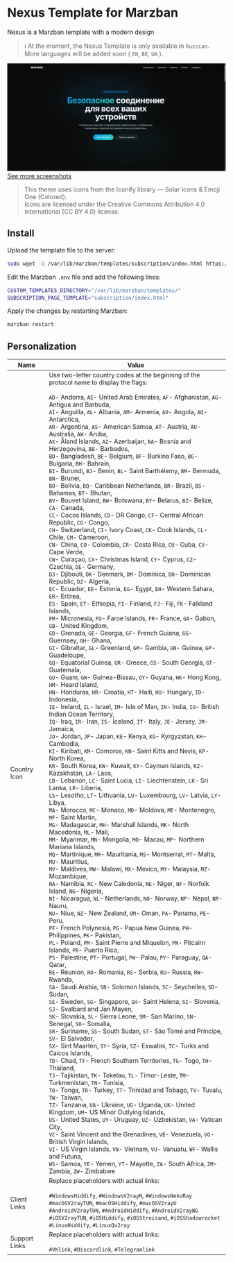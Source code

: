 # Nexus Template for Marzban
Nexus is a Marzban template with a modern design

> ℹ️ At the moment, the Nexus Template is only available in `Russian`. <br>
More languages will be added soon ( `EN`, `BE`, `UA` ).

![Nexus Template for Marzban](https://github.com/atemmix/Nexus/blob/main/screenshots/1.png)
[See more screenshots](https://github.com/atemmix/Nexus/tree/main/screenshots)

> This theme uses icons from the Iconify library — Solar Icons & Emoji One (Colored).<br>
Icons are licensed under the Creative Commons Attribution 4.0 International (CC BY 4.0) license.

## Install

Upload the template file to the server:
``` bash
sudo wget -O /var/lib/marzban/templates/subscription/index.html https://raw.githubusercontent.com/atemmix/Nexus/main/theme/nexus/index.html
```

Edit the Marzban `.env` file and add the following lines:
``` bash
CUSTOM_TEMPLATES_DIRECTORY="/var/lib/marzban/templates/"
SUBSCRIPTION_PAGE_TEMPLATE="subscription/index.html"
```

Apply the changes by restarting Marzban:
``` bash
marzban restart
```

## Personalization

| Name                      | Value                                                                           |
|---------------------------|---------------------------------------------------------------------------------|
| Country Icon              | Use two-letter country codes at the beginning of the protocol name to display the flags: <br><br> `AD`- Andorra, `AE`- United Arab Emirates, `AF`- Afghanistan, `AG`- Antigua and Barbuda,<br>`AI`- Anguilla, `AL`- Albania, `AM`- Armenia, `AO`- Angola, `AQ`- Antarctica,<br>`AR`- Argentina, `AS`- American Samoa, `AT`- Austria, `AU`- Australia, `AW`- Aruba,<br>`AX`- Åland Islands, `AZ`- Azerbaijan, `BA`- Bosnia and Herzegovina, `BB`- Barbados,<br>`BD`- Bangladesh, `BE`- Belgium, `BF`- Burkina Faso, `BG`- Bulgaria, `BH`- Bahrain,<br>`BI`- Burundi, `BJ`- Benin, `BL`- Saint Barthélemy, `BM`- Bermuda, `BN`- Brunei,<br>`BO`- Bolivia, `BQ`- Caribbean Netherlands, `BR`- Brazil, `BS`- Bahamas, `BT`- Bhutan,<br>`BV`- Bouvet Island, `BW`- Botswana, `BY`- Belarus, `BZ`- Belize, `CA`- Canada,<br>`CC`- Cocos Islands, `CD`- DR Congo, `CF`- Central African Republic, `CG`- Congo,<br>`CH`- Switzerland, `CI`- Ivory Coast, `CK`- Cook Islands, `CL`- Chile, `CM`- Cameroon,<br>`CN`- China, `CO`- Colombia, `CR`- Costa Rica, `CU`- Cuba, `CV`- Cape Verde,<br>`CW`- Curaçao, `CX`- Christmas Island, `CY`- Cyprus, `CZ`- Czechia, `DE`- Germany,<br>`DJ`- Djibouti, `DK`- Denmark, `DM`- Dominica, `DO`- Dominican Republic, `DZ`- Algeria,<br>`EC`- Ecuador, `EE`- Estonia, `EG`- Egypt, `EH`- Western Sahara, `ER`- Eritrea,<br>`ES`- Spain, `ET`- Ethiopia, `FI`- Finland, `FJ`- Fiji, `FK`- Falkland Islands,<br>`FM`- Micronesia, `FO`- Faroe Islands, `FR`- France, `GA`- Gabon, `GB`- United Kingdom,<br>`GD`- Grenada, `GE`- Georgia, `GF`- French Guiana, `GG`- Guernsey, `GH`- Ghana,<br>`GI`- Gibraltar, `GL`- Greenland, `GM`- Gambia, `GN`- Guinea, `GP`- Guadeloupe,<br>`GQ`- Equatorial Guinea, `GR`- Greece, `GS`- South Georgia, `GT`- Guatemala,<br>`GU`- Guam, `GW`- Guinea-Bissau, `GY`- Guyana, `HK`- Hong Kong, `HM`- Heard Island,<br>`HN`- Honduras, `HR`- Croatia, `HT`- Haiti, `HU`- Hungary, `ID`- Indonesia,<br>`IE`- Ireland, `IL`- Israel, `IM`- Isle of Man, `IN`- India, `IO`- British Indian Ocean Territory,<br>`IQ`- Iraq, `IR`- Iran, `IS`- Iceland, `IT`- Italy, `JE`- Jersey, `JM`- Jamaica,<br>`JO`- Jordan, `JP`- Japan, `KE`- Kenya, `KG`- Kyrgyzstan, `KH`- Cambodia,<br>`KI`- Kiribati, `KM`- Comoros, `KN`- Saint Kitts and Nevis, `KP`- North Korea,<br>`KR`- South Korea, `KW`- Kuwait, `KY`- Cayman Islands, `KZ`- Kazakhstan, `LA`- Laos,<br>`LB`- Lebanon, `LC`- Saint Lucia, `LI`- Liechtenstein, `LK`- Sri Lanka, `LR`- Liberia,<br>`LS`- Lesotho, `LT`- Lithuania, `LU`- Luxembourg, `LV`- Latvia, `LY`- Libya,<br>`MA`- Morocco, `MC`- Monaco, `MD`- Moldova, `ME`- Montenegro, `MF`- Saint Martin,<br>`MG`- Madagascar, `MH`- Marshall Islands, `MK`- North Macedonia, `ML`- Mali,<br>`MM`- Myanmar, `MN`- Mongolia, `MO`- Macau, `MP`- Northern Mariana Islands,<br>`MQ`- Martinique, `MR`- Mauritania, `MS`- Montserrat, `MT`- Malta, `MU`- Mauritius,<br>`MV`- Maldives, `MW`- Malawi, `MX`- Mexico, `MY`- Malaysia, `MZ`- Mozambique,<br>`NA`- Namibia, `NC`- New Caledonia, `NE`- Niger, `NF`- Norfolk Island, `NG`- Nigeria,<br>`NI`- Nicaragua, `NL`- Netherlands, `NO`- Norway, `NP`- Nepal, `NR`- Nauru,<br>`NU`- Niue, `NZ`- New Zealand, `OM`- Oman, `PA`- Panama, `PE`- Peru,<br>`PF`- French Polynesia, `PG`- Papua New Guinea, `PH`- Philippines, `PK`- Pakistan,<br>`PL`- Poland, `PM`- Saint Pierre and Miquelon, `PN`- Pitcairn Islands, `PR`- Puerto Rico,<br>`PS`- Palestine, `PT`- Portugal, `PW`- Palau, `PY`- Paraguay, `QA`- Qatar,<br>`RE`- Réunion, `RO`- Romania, `RS`- Serbia, `RU`- Russia, `RW`- Rwanda,<br>`SA`- Saudi Arabia, `SB`- Solomon Islands, `SC`- Seychelles, `SD`- Sudan,<br>`SE`- Sweden, `SG`- Singapore, `SH`- Saint Helena, `SI`- Slovenia, `SJ`- Svalbard and Jan Mayen,<br>`SK`- Slovakia, `SL`- Sierra Leone, `SM`- San Marino, `SN`- Senegal, `SO`- Somalia,<br>`SR`- Suriname, `SS`- South Sudan, `ST`- São Tomé and Príncipe, `SV`- El Salvador,<br>`SX`- Sint Maarten, `SY`- Syria, `SZ`- Eswatini, `TC`- Turks and Caicos Islands,<br>`TD`- Chad, `TF`- French Southern Territories, `TG`- Togo, `TH`- Thailand,<br>`TJ`- Tajikistan, `TK`- Tokelau, `TL`- Timor-Leste, `TM`- Turkmenistan, `TN`- Tunisia,<br>`TO`- Tonga, `TR`- Turkey, `TT`- Trinidad and Tobago, `TV`- Tuvalu, `TW`- Taiwan,<br>`TZ`- Tanzania, `UA`- Ukraine, `UG`- Uganda, `UK`- United Kingdom, `UM`- US Minor Outlying Islands,<br>`US`- United States, `UY`- Uruguay, `UZ`- Uzbekistan, `VA`- Vatican City,<br>`VC`- Saint Vincent and the Grenadines, `VE`- Venezuela, `VG`- British Virgin Islands,<br>`VI`- US Virgin Islands, `VN`- Vietnam, `VU`- Vanuatu, `WF`- Wallis and Futuna,<br>`WS`- Samoa, `YE`- Yemen, `YT`- Mayotte, `ZA`- South Africa, `ZM`- Zambia, `ZW`- Zimbabwe |
| Client Links             | Replace placeholders with actual links: <br><br> `#WindowsHiddify`, `#WindowsV2rayN`, `#WindowsNekoRay`<br>`#macOSV2rayTUN`, `#macOSHiddify`, `#macOSV2rayU`<br>`#AndroidV2rayTUN`, `#AndroidHiddify`, `#AndroidV2rayNG`<br>`#iOSV2rayTUN`, `#iOSHiddify`, `#iOSStreisand`, `#iOSShadowrocket`<br>`#LinuxHiddify`, `#LinuxQv2ray` |
| Support Links             | Replace placeholders with actual links: <br><br> `#VKlink`, `#Discordlink`, `#Telegramlink` |
